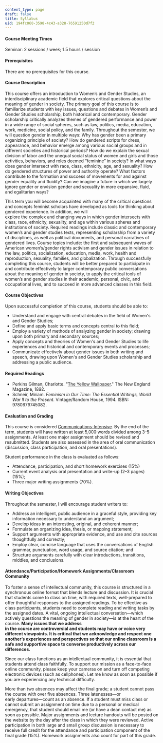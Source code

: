 ```yaml
---
content_type: page
draft: false
title: Syllabus
uid: 194fc060-3598-4c43-a328-76591250d7f2
---
```

#### Course Meeting Times 

Seminar: 2 sessions / week; 1.5 hours / session

#### Prerequisites 

There are no prerequisites for this course.

#### Course Description

This course offers an introduction to Women’s and Gender Studies, an interdisciplinary academic field that explores critical questions about the meaning of gender in society. The primary goal of this course is to familiarize students with key issues, questions and debates in Women’s and Gender Studies scholarship, both historical and contemporary. Gender scholarship critically analyzes themes of gendered performance and power in a wide range of social spheres, such as law, politics, media, education, work, medicine, social policy, and the family. Throughout the semester, we will question gender in multiple ways: Why has gender been a primary organizing principle of society? How do gendered scripts for dress, appearance, and behavior emerge among various social groups and in different societies and historical periods? How do we explain the sexual division of labor and the unequal social status of women and girls and those activities, behaviors, and roles deemed “feminine” in society? In what ways does gender intersect with race, class, ethnicity, age, and sexuality? How do gendered structures of power and authority operate? What factors contribute to the formation and success of movements for and against gender equality and fluidity? Can we imagine a future in which we largely ignore gender or envision gender and sexuality in more expansive, fluid, and egalitarian ways?

This term you will become acquainted with many of the critical questions and concepts feminist scholars have developed as tools for thinking about gendered experience. In addition, we will    
explore the complex and changing ways in which gender intersects with class, race, ethnicity, sexuality, and age within various spheres and institutions of society. Required readings include classic and contemporary women’s and gender studies texts, representing scholarship from a variety of disciplines, as well as political documents, and personal narratives of gendered lives. Course topics include: the first and subsequent waves of American women’s/gender rights activism and gender issues in relation to the law, politics, socialization, education, media, work, health and reproduction, sexuality, families, and globalization. Through successfully completing this course, students will be better prepared to participate in and contribute effectively to larger contemporary public conversations about the meaning of gender in society, to apply the critical tools of women’s and gender studies in their academic, personal, civic, and occupational lives, and to succeed in more advanced classes in this field.

#### Course Objectives

Upon successful completion of this course, students should be able to:

- Understand and engage with central debates in the field of Women's and Gender Studies;
- Define and apply basic terms and concepts central to this field;
- Employ a variety of methods of analyzing gender in society; drawing upon both primary and secondary sources;
- Apply concepts and theories of Women's and Gender Studies to life experiences and historical and contemporary events and processes;
- Communicate effectively about gender issues in both writing and speech, drawing upon Women's and Gender Studies scholarship and addressing a public audience.

#### Required Readings

- Perkins Gilman, Charlotte. "[The Yellow Wallpaper](https://en.wikisource.org/wiki/The_Yellow_Wall_Paper)." The New England Magazine, 1892. 
- Schneir, Miriam. *Feminism in Our Time: The Essential Writings, World War II to the Present*. Vintage/Random House, 1994. ISBN: 9780679745082.

#### Evaluation and Grading

This course is considered [Communications-Intensive](https://registrar.mit.edu/registration-academics/academic-requirements/communication-requirement). By the end of the term, students will have written at least 5,000 words divided among 3–5 assignments. At least one major assignment should be revised and resubmitted. Students are also assessed in the area of oral communication (discussion, class participation, and oral presentations). 

Student performance in the class is evaluated as follows:

- Attendance, participation, and short homework exercises (15%)
- Current event analysis oral presentation and write-up (2–3 pages) (15%);
- Three major writing assignments (70%).

#### Writing Objectives

Throughout the semester, I will encourage student writers to:

- Address an intelligent, public audience in a graceful style, providing key information necessary to understand an argument; 
- Develop ideas in an interesting, original, and coherent manner;
- Formulate an organizing idea, thesis, or mapping statement;
- Support arguments with appropriate evidence, and use and cite sources thoughtfully and correctly; 
- Employ clear, concise language that uses the conversations of English grammar, punctuation, word usage, and source citation; and
- Structure arguments carefully with clear introductions, transitions, middles, and conclusions.

#### Attendance/Participation/Homework Assignments/Classroom Community 

To foster a sense of intellectual community, this course is structured in a synchronous online format that blends lecture and discussion. It is crucial that students come to class on time, with required texts, well-prepared to offer thoughtful responses to the assigned readings. To be effective as class participants, students need to complete reading and writing tasks by the assigned dates. A vital, ongoing intellectual conversation—which actively questions the meaning of gender in society—is at the heart of the course. **Many issues that we address**  
**in the course are controversial and students may have or voice very different viewpoints. It is critical that we acknowledge and respect one another’s experiences and perspectives so that our online classroom is a safe and supportive space to converse productively across our differences.**

Since our class functions as an intellectual community, it is essential that students attend class faithfully. To support our mission as a face-to-face online community, please keep your cameras on and turn off competing electronic devices (such as cellphones). Let me know as soon as possible if you are experiencing any technical difficulty.

More than two absences may affect the final grade; a student cannot pass the course with over five absences. Three latenesses—or  
early departures—count as an absence. If a student must miss class or cannot submit an assignment on time due to a personal or medical emergency, that student should email me (or have a dean contact me) as soon as possible. Major assignments and lecture handouts will be posted on the website by the day after the class in which they were reviewed. Active participation in both large and small group discussion is necessary to receive full credit for the attendance and participation component of the final grade (15%). Homework assignments also count for part of this grade.